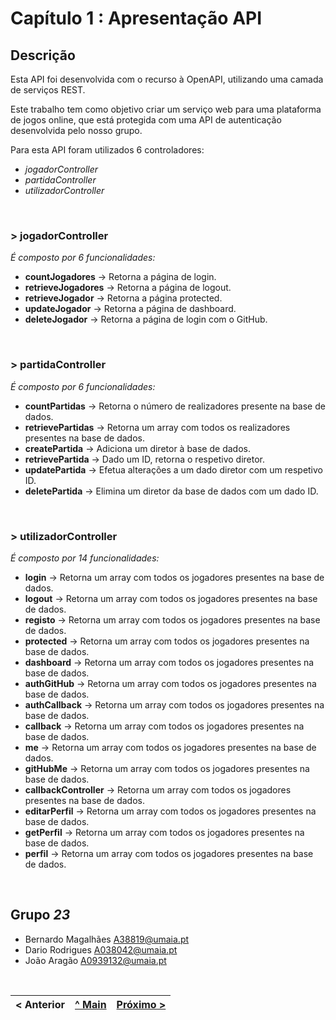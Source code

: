 # Capítulo 1 : Apresentação API

## Descrição

Esta API foi desenvolvida com o recurso à OpenAPI, utilizando uma camada de serviços REST.

Este trabalho tem como objetivo criar um serviço web para uma plataforma de jogos online, que está protegida com uma API de autenticação desenvolvida pelo nosso grupo.


Para esta API foram utilizados 6 controladores:
* _jogadorController_
* _partidaController_
* _utilizadorController_

</br>

### > **jogadorController**
_É composto por 6 funcionalidades:_
* **countJogadores** -> Retorna a página de login.
* **retrieveJogadores** -> Retorna a página de logout.
* **retrieveJogador** -> Retorna a página protected.
* **updateJogador** -> Retorna a página de dashboard.
* **deleteJogador** -> Retorna a página de login com o GitHub.

<br>

### > **partidaController**
_É composto por 6 funcionalidades:_
* **countPartidas** -> Retorna o número de realizadores presente na base de dados.
* **retrievePartidas** -> Retorna um array com todos os realizadores presentes na base de dados.
* **createPartida** -> Adiciona um diretor à base de dados.
* **retrievePartida** -> Dado um ID, retorna o respetivo diretor.
* **updatePartida** -> Efetua alterações a um dado diretor com um respetivo ID.
* **deletePartida** -> Elimina um diretor da base de dados com um dado ID.

<br>

### > **utilizadorController**
_É composto por 14 funcionalidades:_
* **login** -> Retorna um array com todos os jogadores presentes na base de dados.
* **logout** -> Retorna um array com todos os jogadores presentes na base de dados.
* **registo** -> Retorna um array com todos os jogadores presentes na base de dados.
* **protected** -> Retorna um array com todos os jogadores presentes na base de dados.
* **dashboard** -> Retorna um array com todos os jogadores presentes na base de dados.
* **authGitHub** -> Retorna um array com todos os jogadores presentes na base de dados.
* **authCallback** -> Retorna um array com todos os jogadores presentes na base de dados.
* **callback** -> Retorna um array com todos os jogadores presentes na base de dados.
* **me** -> Retorna um array com todos os jogadores presentes na base de dados.
* **gitHubMe** -> Retorna um array com todos os jogadores presentes na base de dados.
* **callbackController** -> Retorna um array com todos os jogadores presentes na base de dados.
* **editarPerfil** -> Retorna um array com todos os jogadores presentes na base de dados.
* **getPerfil** -> Retorna um array com todos os jogadores presentes na base de dados.
* **perfil** -> Retorna um array com todos os jogadores presentes na base de dados.

<br>

## Grupo _23_
* Bernardo Magalhães [A38819@umaia.pt](mailto:A38819@umaia.pt)
* Dario Rodrigues [A038042@umaia.pt](mailto:A038042@umaia.pt)
* João Aragão [A0939132@umaia.pt](mailto:A0939132@umaia.pt)


<br>

|< Anterior | [^ Main](../) | [Próximo >](c2.md)
:--- | :---: | ---: 